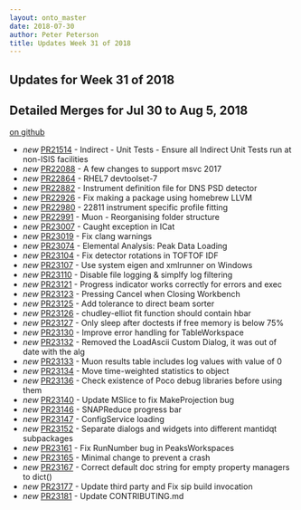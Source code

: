 ```yaml
---
layout: onto_master
date: 2018-07-30
author: Peter Peterson
title: Updates Week 31 of 2018
---
```

Updates for Week 31 of 2018
---------------------------

Detailed Merges for Jul 30 to Aug 5, 2018
-----------------------------------------
[on github](https://github.com/mantidproject/mantid/pulls?q=is%3Apr+merged%3A2018-07-31..2018-08-05)

* *new* [PR21514](https://github.com/mantidproject/mantid/pull/21514) - Indirect - Unit Tests - Ensure all Indirect Unit Tests run at non-ISIS facilities
* *new* [PR22088](https://github.com/mantidproject/mantid/pull/22088) - A few changes to support msvc 2017
* *new* [PR22864](https://github.com/mantidproject/mantid/pull/22864) - RHEL7 devtoolset-7
* *new* [PR22882](https://github.com/mantidproject/mantid/pull/22882) - Instrument definition file for DNS PSD detector
* *new* [PR22926](https://github.com/mantidproject/mantid/pull/22926) - Fix making a package using homebrew LLVM
* *new* [PR22980](https://github.com/mantidproject/mantid/pull/22980) - 22811 instrument specific profile fitting
* *new* [PR22991](https://github.com/mantidproject/mantid/pull/22991) - Muon - Reorganising folder structure
* *new* [PR23007](https://github.com/mantidproject/mantid/pull/23007) - Caught exception in ICat
* *new* [PR23019](https://github.com/mantidproject/mantid/pull/23019) - Fix clang warnings
* *new* [PR23074](https://github.com/mantidproject/mantid/pull/23074) - Elemental Analysis: Peak Data Loading
* *new* [PR23104](https://github.com/mantidproject/mantid/pull/23104) - Fix detector rotations in TOFTOF IDF
* *new* [PR23107](https://github.com/mantidproject/mantid/pull/23107) - Use system eigen and xmlrunner on Windows
* *new* [PR23110](https://github.com/mantidproject/mantid/pull/23110) - Disable file logging & simplfy log filtering
* *new* [PR23121](https://github.com/mantidproject/mantid/pull/23121) - Progress indicator works correctly for errors and exec
* *new* [PR23123](https://github.com/mantidproject/mantid/pull/23123) - Pressing Cancel when Closing Workbench
* *new* [PR23125](https://github.com/mantidproject/mantid/pull/23125) - Add tolerance to direct beam sorter
* *new* [PR23126](https://github.com/mantidproject/mantid/pull/23126) - chudley-elliot fit function should contain hbar
* *new* [PR23127](https://github.com/mantidproject/mantid/pull/23127) - Only sleep after doctests if free memory is below 75%
* *new* [PR23130](https://github.com/mantidproject/mantid/pull/23130) - Improve error handling for TableWorkspace
* *new* [PR23132](https://github.com/mantidproject/mantid/pull/23132) - Removed the LoadAscii Custom Dialog, it was out of date with the alg
* *new* [PR23133](https://github.com/mantidproject/mantid/pull/23133) - Muon results table includes log values with value of 0
* *new* [PR23134](https://github.com/mantidproject/mantid/pull/23134) - Move time-weighted statistics to object
* *new* [PR23136](https://github.com/mantidproject/mantid/pull/23136) - Check existence of Poco debug libraries before using them
* *new* [PR23140](https://github.com/mantidproject/mantid/pull/23140) - Update MSlice to fix MakeProjection bug
* *new* [PR23146](https://github.com/mantidproject/mantid/pull/23146) - SNAPReduce progress bar
* *new* [PR23147](https://github.com/mantidproject/mantid/pull/23147) - ConfigService loading
* *new* [PR23152](https://github.com/mantidproject/mantid/pull/23152) - Separate dialogs and widgets into different mantidqt subpackages
* *new* [PR23161](https://github.com/mantidproject/mantid/pull/23161) - Fix RunNumber bug in PeaksWorkspaces
* *new* [PR23165](https://github.com/mantidproject/mantid/pull/23165) - Minimal change to prevent a crash
* *new* [PR23167](https://github.com/mantidproject/mantid/pull/23167) - Correct default doc string for empty property managers to dict()
* *new* [PR23177](https://github.com/mantidproject/mantid/pull/23177) - Update third party and Fix sip build invocation
* *new* [PR23181](https://github.com/mantidproject/mantid/pull/23181) - Update CONTRIBUTING.md
